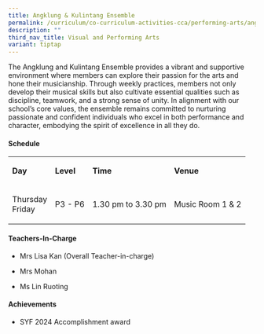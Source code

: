```yaml
---
title: Angklung & Kulintang Ensemble
permalink: /curriculum/co-curriculum-activities-cca/performing-arts/angklung-n-kulintang-ensemble/
description: ""
third_nav_title: Visual and Performing Arts
variant: tiptap
---
```

<p>The Angklung and Kulintang Ensemble provides a vibrant and supportive
environment where members can explore their passion for the arts and hone
their musicianship. Through weekly practices, members not only develop
their musical skills but also cultivate essential qualities such as discipline,
teamwork, and a strong sense of unity. In alignment with our school’s core
values, the ensemble remains committed to nurturing passionate and confident
individuals who excel in both performance and character, embodying the
spirit of excellence in all they do.</p>
<h4><strong>Schedule</strong></h4>
<table style="minWidth: 100px">
<colgroup>
<col>
<col>
<col>
<col>
</colgroup>
<tbody>
<tr>
<td rowspan="1" colspan="1">
<p><strong>Day</strong>
</p>
</td>
<td rowspan="1" colspan="1">
<p><strong>Level</strong>
</p>
</td>
<td rowspan="1" colspan="1">
<p><strong>Time</strong>
</p>
</td>
<td rowspan="1" colspan="1">
<p><strong>Venue</strong>
</p>
</td>
</tr>
<tr>
<td rowspan="1" colspan="1">
<p>Thursday
<br>Friday</p>
</td>
<td rowspan="1" colspan="1">
<p>P3 - P6</p>
</td>
<td rowspan="1" colspan="1">
<p>1.30 pm to 3.30 pm</p>
</td>
<td rowspan="1" colspan="1">
<p>Music Room 1 &amp; 2</p>
</td>
</tr>
</tbody>
</table>
<h4><strong>Teachers-In-Charge</strong></h4>
<ul data-tight="true" class="tight">
<li>
<p>Mrs Lisa Kan (Overall Teacher-in-charge)</p>
</li>
<li>
<p>Mrs Mohan</p>
</li>
<li>
<p>Ms Lin Ruoting</p>
</li>
</ul>
<h4><strong>Achievements</strong></h4>
<ul data-tight="true" class="tight">
<li>
<p>SYF 2024 Accomplishment award</p>
</li>
</ul>
<p></p>